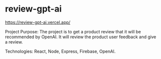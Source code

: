 # review-gpt-ai
https://review-gpt-ai.vercel.app/

Project Purpose: The project is to get a product review that it will be recommended by OpenAI. It will review the product user feedback and give a review.

Technologies: React, Node, Express, Firebase, OpenAI.
